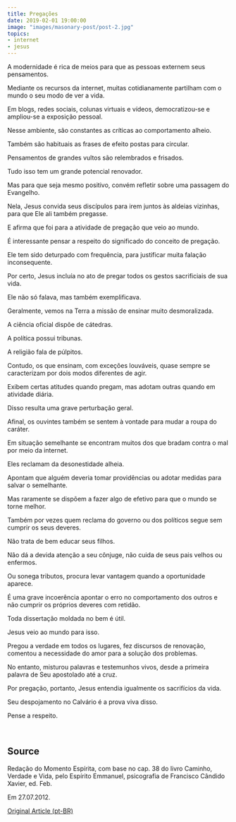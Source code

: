```yaml
---
title: Pregações
date: 2019-02-01 19:00:00
image: "images/masonary-post/post-2.jpg"
topics: 
- internet
- jesus
---
```


A modernidade é rica de meios para que as pessoas externem seus pensamentos.

Mediante os recursos da internet, muitas cotidianamente partilham com o mundo o
seu modo de ver a vida.

Em blogs, redes sociais, colunas virtuais e vídeos, democratizou-se e
ampliou-se a exposição pessoal.

Nesse ambiente, são constantes as críticas ao comportamento alheio.

Também são habituais as frases de efeito postas para circular.

Pensamentos de grandes vultos são relembrados e frisados.

Tudo isso tem um grande potencial renovador.

Mas para que seja mesmo positivo, convém refletir sobre uma passagem do
Evangelho.

Nela, Jesus convida seus discípulos para irem juntos às aldeias vizinhas, para
que Ele ali também pregasse.

E afirma que foi para a atividade de pregação que veio ao mundo.

É interessante pensar a respeito do significado do conceito de pregação.

Ele tem sido deturpado com frequência, para justificar muita falação
inconsequente.

Por certo, Jesus incluía no ato de pregar todos os gestos sacrificiais de sua
vida.

Ele não só falava, mas também exemplificava.

Geralmente, vemos na Terra a missão de ensinar muito desmoralizada.

A ciência oficial dispõe de cátedras.

A política possui tribunas.

A religião fala de púlpitos.

Contudo, os que ensinam, com exceções louváveis, quase sempre se caracterizam
por dois modos diferentes de agir.

Exibem certas atitudes quando pregam, mas adotam outras quando em atividade
diária.

Disso resulta uma grave perturbação geral.

Afinal, os ouvintes também se sentem à vontade para mudar a roupa do caráter.

Em situação semelhante se encontram muitos dos que bradam contra o mal por meio
da internet.

Eles reclamam da desonestidade alheia.

Apontam que alguém deveria tomar providências ou adotar medidas para salvar o
semelhante.

Mas raramente se dispõem a fazer algo de efetivo para que o mundo se torne
melhor.

Também por vezes quem reclama do governo ou dos políticos segue sem cumprir os
seus deveres.

Não trata de bem educar seus filhos.

Não dá a devida atenção a seu cônjuge, não cuida de seus pais velhos ou
enfermos.

Ou sonega tributos, procura levar vantagem quando a oportunidade aparece.

É uma grave incoerência apontar o erro no comportamento dos outros e não
cumprir os próprios deveres com retidão.

Toda dissertação moldada no bem é útil.

Jesus veio ao mundo para isso.

Pregou a verdade em todos os lugares, fez discursos de renovação, comentou a
necessidade do amor para a solução dos problemas.

No entanto, misturou palavras e testemunhos vivos, desde a primeira palavra de
Seu apostolado até a cruz.

Por pregação, portanto, Jesus entendia igualmente os sacrifícios da vida.

Seu despojamento no Calvário é a prova viva disso.

Pense a respeito.

 

## Source
Redação do Momento Espírita, com base no cap. 38 do
livro Caminho, Verdade e Vida, pelo Espírito Emmanuel,
psicografia de Francisco Cândido Xavier, ed. Feb.

Em 27.07.2012.


[Original Article (pt-BR)](http://www.momento.com.br/pt/ler_texto.php?id=3518)
